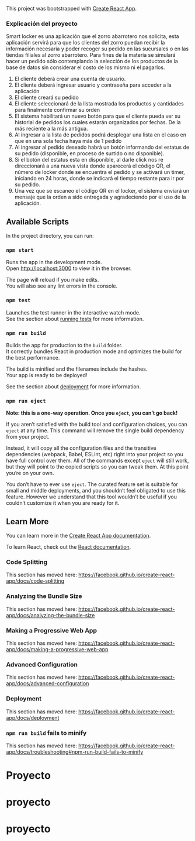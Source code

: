 This project was bootstrapped with [Create React App](https://github.com/facebook/create-react-app).

### Explicación del proyecto
Smart locker es una aplicación que el zorro abarrotero nos solicita, esta aplicación servirá para que los clientes del zorro puedan recibir la información necesaria y poder recoger su pedido en las sucursales o en las tiendas filiales al zorro abarrotero. Para fines de la materia se simulará hacer un pedido sólo contemplando la selección de los productos de la base de datos sin considerar el costo de los mismo ni el pagarlos.

1.	El cliente deberá crear una cuenta de usuario.
2.	El cliente deberá ingresar usuario y contraseña para acceder a la aplicación 
3.	El cliente creará su pedido
4.	El cliente seleccionará de la lista mostrada los productos y cantidades para finalmente confirmar su orden
5.	El sistema habilitará un nuevo botón para que el cliente pueda ver su historial de pedidos los cuales estarán organizados por fechas. De la más reciente a la más antigua. 
6.	Al ingresar a la lista de pedidos podrá desplegar una lista en el caso en que en una sola fecha haya más de 1 pedido
7.	Al ingresar al pedido deseado habrá un botón informando del estatus de su pedido (disponible, en proceso de surtido o no disponible).
8.	Si el botón del estatus esta en disponible, al darle click nos re direccionará a una nueva vista donde aparecerá el código QR, el número de locker donde se encuentra el pedido y se activará un timer,  iniciando en 24 horas, donde se indicará el tiempo restante para ir por su pedido.
9.	Una vez que se escaneo el código QR en el locker, el sistema enviará un mensaje que la orden a sido entregada y agradeciendo por el uso de la aplicación.


## Available Scripts

In the project directory, you can run:

### `npm start`

Runs the app in the development mode.<br />
Open [http://localhost:3000](http://localhost:3000) to view it in the browser.

The page will reload if you make edits.<br />
You will also see any lint errors in the console.

### `npm test`

Launches the test runner in the interactive watch mode.<br />
See the section about [running tests](https://facebook.github.io/create-react-app/docs/running-tests) for more information.

### `npm run build`

Builds the app for production to the `build` folder.<br />
It correctly bundles React in production mode and optimizes the build for the best performance.

The build is minified and the filenames include the hashes.<br />
Your app is ready to be deployed!

See the section about [deployment](https://facebook.github.io/create-react-app/docs/deployment) for more information.

### `npm run eject`

**Note: this is a one-way operation. Once you `eject`, you can’t go back!**

If you aren’t satisfied with the build tool and configuration choices, you can `eject` at any time. This command will remove the single build dependency from your project.

Instead, it will copy all the configuration files and the transitive dependencies (webpack, Babel, ESLint, etc) right into your project so you have full control over them. All of the commands except `eject` will still work, but they will point to the copied scripts so you can tweak them. At this point you’re on your own.

You don’t have to ever use `eject`. The curated feature set is suitable for small and middle deployments, and you shouldn’t feel obligated to use this feature. However we understand that this tool wouldn’t be useful if you couldn’t customize it when you are ready for it.

## Learn More

You can learn more in the [Create React App documentation](https://facebook.github.io/create-react-app/docs/getting-started).

To learn React, check out the [React documentation](https://reactjs.org/).

### Code Splitting

This section has moved here: https://facebook.github.io/create-react-app/docs/code-splitting

### Analyzing the Bundle Size

This section has moved here: https://facebook.github.io/create-react-app/docs/analyzing-the-bundle-size

### Making a Progressive Web App

This section has moved here: https://facebook.github.io/create-react-app/docs/making-a-progressive-web-app

### Advanced Configuration

This section has moved here: https://facebook.github.io/create-react-app/docs/advanced-configuration

### Deployment

This section has moved here: https://facebook.github.io/create-react-app/docs/deployment

### `npm run build` fails to minify

This section has moved here: https://facebook.github.io/create-react-app/docs/troubleshooting#npm-run-build-fails-to-minify
# Proyecto
# proyecto
# proyecto
